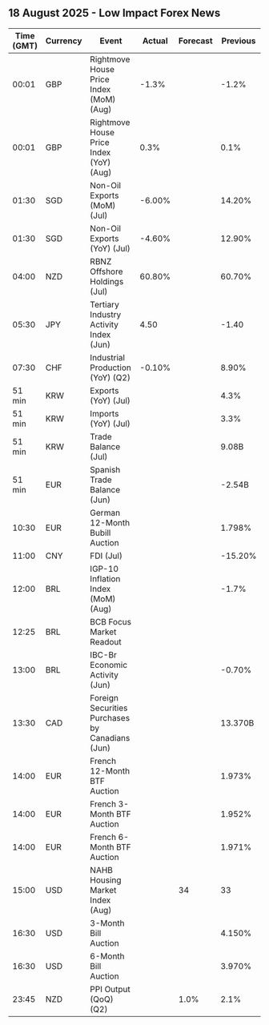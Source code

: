 ## 18 August 2025 - Low Impact Forex News

| Time (GMT) | Currency | Event | Actual | Forecast | Previous |
|------|----------|-------|--------|----------|----------|
| 00:01 | GBP | Rightmove House Price Index (MoM) (Aug) | -1.3% |  | -1.2% |
| 00:01 | GBP | Rightmove House Price Index (YoY) (Aug) | 0.3% |  | 0.1% |
| 01:30 | SGD | Non-Oil Exports (MoM) (Jul) | -6.00% |  | 14.20% |
| 01:30 | SGD | Non-Oil Exports (YoY) (Jul) | -4.60% |  | 12.90% |
| 04:00 | NZD | RBNZ Offshore Holdings (Jul) | 60.80% |  | 60.70% |
| 05:30 | JPY | Tertiary Industry Activity Index (Jun) | 4.50 |  | -1.40 |
| 07:30 | CHF | Industrial Production (YoY) (Q2) | -0.10% |  | 8.90% |
| 51 min | KRW | Exports (YoY) (Jul) |  |  | 4.3% |
| 51 min | KRW | Imports (YoY) (Jul) |  |  | 3.3% |
| 51 min | KRW | Trade Balance (Jul) |  |  | 9.08B |
| 51 min | EUR | Spanish Trade Balance (Jun) |  |  | -2.54B |
| 10:30 | EUR | German 12-Month Bubill Auction |  |  | 1.798% |
| 11:00 | CNY | FDI (Jul) |  |  | -15.20% |
| 12:00 | BRL | IGP-10 Inflation Index (MoM) (Aug) |  |  | -1.7% |
| 12:25 | BRL | BCB Focus Market Readout |  |  |  |
| 13:00 | BRL | IBC-Br Economic Activity (Jun) |  |  | -0.70% |
| 13:30 | CAD | Foreign Securities Purchases by Canadians (Jun) |  |  | 13.370B |
| 14:00 | EUR | French 12-Month BTF Auction |  |  | 1.973% |
| 14:00 | EUR | French 3-Month BTF Auction |  |  | 1.952% |
| 14:00 | EUR | French 6-Month BTF Auction |  |  | 1.971% |
| 15:00 | USD | NAHB Housing Market Index (Aug) |  | 34 | 33 |
| 16:30 | USD | 3-Month Bill Auction |  |  | 4.150% |
| 16:30 | USD | 6-Month Bill Auction |  |  | 3.970% |
| 23:45 | NZD | PPI Output (QoQ) (Q2) |  | 1.0% | 2.1% |
